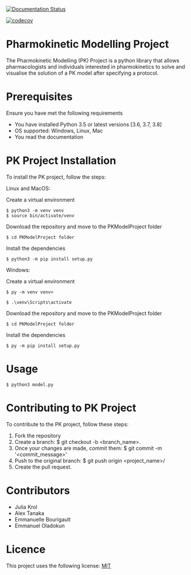 [![Documentation Status](https://readthedocs.org/projects/pkmodelproject/badge/?version=latest)](https://pkmodelproject.readthedocs.io/en/latest/?badge=latest)

[![codecov](https://codecov.io/gh/Extensible-Clinical-Imaging-QC-Tool/PKModelProject/branch/master/graph/badge.svg?token=3MOJ1R4PLD)](undefined)

# Pharmokinetic Modelling Project 

The Pharmokinetic Modelling (PK) Project is a python library that allows pharmacologists and individuals interested in pharmokinetics to solve and visualise the solution of a PK model after specifying a protocol.


# Prerequisites

Ensure you have met the following requirements

* You have installed Python 3.5 or latest versions [3.6, 3.7, 3.8]
* OS supported: Windows, Linux, Mac
* You read the documentation

# PK Project Installation

To install the PK project, follow the steps:

Linux and MacOS:

Create a virtual environment

```
$ python3 -m venv venv
$ source bin/activate/venv

```

Download the repository and move to the  PKModelProject folder

```
$ cd PKModelProject folder

```

Install the dependencies

```
$ python3 -m pip install setup.py

```

Windows:

Create a virtual environment

```
$ py -m venv venv>

$ .\venv\Scripts\activate

```
Download the repository and move to the  PKModelProject folder

```
$ cd PKModelProject folder

```

Install the dependencies

```
$ py -m pip install setup.py

```

# Usage 

```
$ python3 model.py

```

# Contributing to PK Project

To contribute to the PK project, follow these steps:

1. Fork the repository
2. Create a branch: $ git checkout -b <branch_name>.
3. Once your changes are made, commit them: $ git commit -m '<commit_message>'
4. Push to the original branch: $ git push origin <project_name>/<location>
5. Create the pull request.

# Contributors 

* Julia Krol 
* Alex Tanaka
* Emmanuelle Bourigault
* Emmanuel Oladokun 

# Licence

This project uses the following license: [MIT](https://github.com/Extensible-Clinical-Imaging-QC-Tool/PKModelProject/blob/sphinx/LICENSE)
